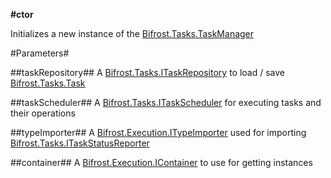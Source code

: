 **#ctor**

Initializes a new instance of the [Bifrost.Tasks.TaskManager](Bifrost.Tasks.TaskManager)

#Parameters#


##taskRepository##
A [Bifrost.Tasks.ITaskRepository](Bifrost.Tasks.ITaskRepository) to load / save [Bifrost.Tasks.Task](Bifrost.Tasks.Task)

##taskScheduler##
A [Bifrost.Tasks.ITaskScheduler](Bifrost.Tasks.ITaskScheduler) for executing tasks and their operations

##typeImporter##
A [Bifrost.Execution.ITypeImporter](Bifrost.Execution.ITypeImporter) used for importing [Bifrost.Tasks.ITaskStatusReporter](Bifrost.Tasks.ITaskStatusReporter)

##container##
A [Bifrost.Execution.IContainer](Bifrost.Execution.IContainer) to use for getting instances
